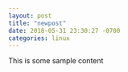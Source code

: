 ```yaml
---
layout: post
title: "newpost"
date: 2018-05-31 23:30:27 -0700
categories: linux
---
```


This is some sample content

